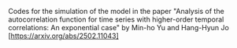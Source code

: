 Codes for the simulation of the model in the paper "Analysis of the autocorrelation function for time series with higher-order temporal correlations: An exponential case" by Min-ho Yu and Hang-Hyun Jo [https://arxiv.org/abs/2502.11043]
